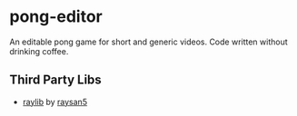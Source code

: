 # pong-editor
An editable pong game for short and generic videos. Code written without drinking coffee.

## Third Party Libs
- [raylib](https://github.com/raysan5/raylib) by [raysan5](https://github.com/raysan5)
